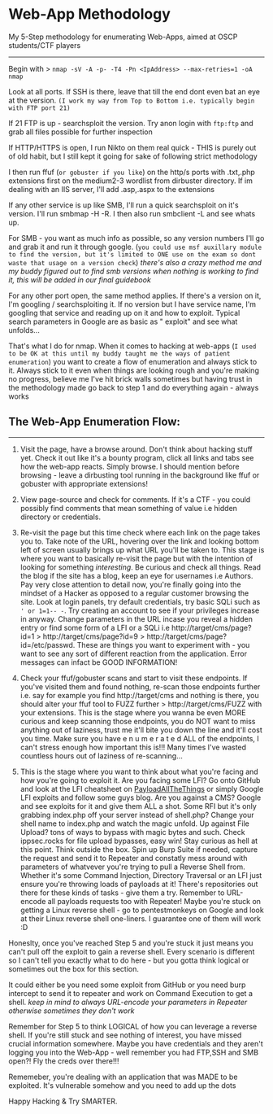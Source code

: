 # Web-App Methodology
My 5-Step methodology for enumerating Web-Apps, aimed at OSCP students/CTF players

***************

Begin with > ` nmap -sV -A -p- -T4 -Pn <IpAddress> --max-retries=1 -oA nmap ` 

Look at all ports. If SSH is there, leave that till the end dont even bat an eye at the version. 
`(I work my way from Top to Bottom i.e. typically begin with FTP port 21)`

If 21 FTP is up -  searchsploit the version. Try anon login with `ftp:ftp` and grab all files possible for further inspection

If HTTP/HTTPS is open, I run Nikto on them real quick - THIS is purely out of old habit, but I still kept it going for sake of following strict methodology

I then run ffuf (`or gobuster if you like`) on the http/s ports with  .txt,.php extensions first on the medium2-3 wordlist from dirbuster directory. If im dealing with an IIS server, I'll add .asp,.aspx to the extensions

If any other service is up like SMB, I'll run a quick searchsploit on it's version. I'll run smbmap -H <targetIP> -R. I then also run smbclient -L <targetIP> and see whats up.

For SMB -  you want as much info as possible, so any version numbers I'll go and grab it and run it through google. (`you could use msf auxillary module to find the version, but it's limited to ONE use on the exam so dont waste that usage on a version check`)        *there's also a crazy method me and my buddy figured out to find smb versions when nothing is working to find it, this will be added in our final guidebook*

For any other port open, the same method applies. If there's a version on it, I'm googling / searchsploiting it. If no version but I have service name, I'm googling that service and reading up on it and how to exploit. Typical search parameters in Google are as basic as "<serviceName> exploit" and see what unfolds...



That's what I do for nmap. When it comes to hacking at web-apps (`I used to be OK at this until my buddy taught me the ways of patient enumeration`) you want to create a flow of enumeration and always stick to it. Always stick to it even when things are looking rough and you're making no progress, believe me I've hit brick walls sometimes but having trust in the methodology made go back to step 1 and do everything again - always works 


## **The Web-App Enumeration Flow:**

************

1. Visit the page, have a browse around. Don't think about hacking stuff yet. Check it out like it's a bounty program, click all links and tabs see how the web-app reacts. Simply browse. I should mention before browsing - leave a dirbusting tool running in the background like ffuf or gobuster with appropriate extensions!

2. View page-source and check for comments. If it's a CTF -  you could possibly find comments that mean something of value i.e hidden directory or credentials.

3. Re-visit the page but this time check where each link on the page takes you to. Take note of the URL, hovering over the link and looking bottom left of screen usually brings up what URL you'll be taken to. This stage is where you want to basically re-visit the page but with the intention of looking for something *interesting*. Be curious and check all things. Read the blog if the site has a blog, keep an eye for usernames i.e Authors. Pay very close attention to detail now, you're finally going into the mindset of a Hacker as opposed to a regular customer browsing the site. Look at login panels, try default credentials, try basic SQLi such as ` ' or 1=1-- - `. Try creating an account to see if your privileges increase in anyway. Change parameters in the URL incase you reveal a hidden entry or find some form of a LFI or a SQLi i.e http://target/cms/page?id=1 > http://target/cms/page?id=9 > http://target/cms/page?id=/etc/passwd.   These are things you want to experiment with - you want to see any sort of different reaction from the application. Error messages can infact be GOOD INFORMATION! 

4. Check your ffuf/gobuster scans and start to visit these endpoints. If you've visited them and found nothing, re-scan those endpoints further i.e. say for example you find http://target/cms and nothing is there, you should alter your ffuf tool to FUZZ further > http://target/cms/FUZZ  with your extensions. This is the stage where you wanna be even MORE curious and keep scanning those endpoints, you do NOT want to miss anything out of laziness, trust me it'll bite you down the line and it'll cost you time. Make sure you have e n u m e r a t e d ALL of the endpoints, I can't stress enough how important this is!!! Many times I've wasted countless hours out of laziness of re-scanning... 


5. This is the stage where you want to think about what you're facing and how you're going to exploit it. Are you facing some LFI? Go onto GitHub and look at the LFI cheatsheet on [PayloadAllTheThings](https://github.com/swisskyrepo/PayloadsAllTheThings/tree/master/File%20Inclusion) or simply Google LFI exploits and follow some guys blog. Are you against a CMS? Google and see exploits for it and give them ALL a shot. Some RFI but it's only grabbing index.php off your server instead of shell.php? Change your shell name to index.php and watch the magic unfold. Up against File Upload? tons of ways to bypass with magic bytes and such. Check ippsec.rocks for file upload bypasses, easy win! Stay curious as hell at this point. Think outside the box. Spin up Burp Suite if needed, capture the request and send it to Repeater and constatly mess around with parameters of whatvever you're trying to pull a Reverse Shell from. Whether it's some Command Injection, Directory Traversal or an LFI just ensure you're throwing loads of payloads at it! There's repositories out there for these kinds of tasks - give them a try. Remember to URL-encode all payloads requests too with Repeater! Maybe you're stuck on getting a Linux reverse shell - go to pentestmonkeys on Google and look at their Linux reverse shell one-liners. I guarantee one of them will work :D





Honeslty, once you've reached Step 5 and you're stuck it just means you can't pull off the exploit to gain a reverse shell. Every scenario is different so I can't tell you exactly what to do here -  but you gotta think logical or sometimes out the box for this section. 

It could either be you need some exploit from GitHub or you need burp intercept to send it to repeater and work on Command Execution to get a shell. *keep in mind to always URL-encode your parameters in Repeater otherwise sometimes they don't work* 

Remember for Step 5 to think LOGICAL of how you can leverage a reverse shell. If you're still stuck and see nothing of interest, you have missed crucial information somewhere. Maybe you have credentials and they aren't logging you into the Web-App - well remember you had FTP,SSH and SMB open?! Fly the creds over there!!!

Rememeber, you're dealing with an application that was MADE to be exploited. It's vulnerable somehow and you need to add up the dots



Happy Hacking & Try SMARTER.

